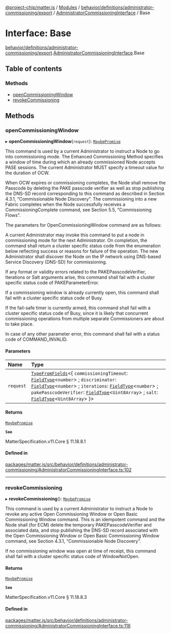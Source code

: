 [@project-chip/matter.js](../README.md) / [Modules](../modules.md) / [behavior/definitions/administrator-commissioning/export](../modules/behavior_definitions_administrator_commissioning_export.md) / [AdministratorCommissioningInterface](../modules/behavior_definitions_administrator_commissioning_export.AdministratorCommissioningInterface.md) / Base

# Interface: Base

[behavior/definitions/administrator-commissioning/export](../modules/behavior_definitions_administrator_commissioning_export.md).[AdministratorCommissioningInterface](../modules/behavior_definitions_administrator_commissioning_export.AdministratorCommissioningInterface.md).Base

## Table of contents

### Methods

- [openCommissioningWindow](behavior_definitions_administrator_commissioning_export.AdministratorCommissioningInterface.Base.md#opencommissioningwindow)
- [revokeCommissioning](behavior_definitions_administrator_commissioning_export.AdministratorCommissioningInterface.Base.md#revokecommissioning)

## Methods

### openCommissioningWindow

▸ **openCommissioningWindow**(`request`): [`MaybePromise`](../modules/util_export.md#maybepromise)

This command is used by a current Administrator to instruct a Node to go into commissioning mode. The
Enhanced Commissioning Method specifies a window of time during which an already commissioned Node accepts
PASE sessions. The current Administrator MUST specify a timeout value for the duration of OCW.

When OCW expires or commissioning completes, the Node shall remove the Passcode by deleting the PAKE
passcode verifier as well as stop publishing the DNS-SD record corresponding to this command as described in
Section 4.3.1, “Commissionable Node Discovery”. The commissioning into a new Fabric completes when the Node
successfully receives a CommissioningComplete command, see Section 5.5, “Commissioning Flows”.

The parameters for OpenCommissioningWindow command are as follows:

A current Administrator may invoke this command to put a node in commissioning mode for the next
Administrator. On completion, the command shall return a cluster specific status code from the enumeration
below reflecting success or reasons for failure of the operation. The new Administrator shall discover the
Node on the IP network using DNS-based Service Discovery (DNS-SD) for commissioning.

If any format or validity errors related to the PAKEPasscodeVerifier, Iterations or Salt arguments arise,
this command shall fail with a cluster specific status code of PAKEParameterError.

If a commissioning window is already currently open, this command shall fail with a cluster specific status
code of Busy.

If the fail-safe timer is currently armed, this command shall fail with a cluster specific status code of
Busy, since it is likely that concurrent commissioning operations from multiple separate Commissioners are
about to take place.

In case of any other parameter error, this command shall fail with a status code of COMMAND_INVALID.

#### Parameters

| Name | Type |
| :------ | :------ |
| `request` | [`TypeFromFields`](../modules/tlv_export.md#typefromfields)\<\{ `commissioningTimeout`: [`FieldType`](tlv_export.FieldType.md)\<`number`\> ; `discriminator`: [`FieldType`](tlv_export.FieldType.md)\<`number`\> ; `iterations`: [`FieldType`](tlv_export.FieldType.md)\<`number`\> ; `pakePasscodeVerifier`: [`FieldType`](tlv_export.FieldType.md)\<`Uint8Array`\> ; `salt`: [`FieldType`](tlv_export.FieldType.md)\<`Uint8Array`\>  }\> |

#### Returns

[`MaybePromise`](../modules/util_export.md#maybepromise)

**`See`**

MatterSpecification.v11.Core § 11.18.8.1

#### Defined in

[packages/matter.js/src/behavior/definitions/administrator-commissioning/AdministratorCommissioningInterface.ts:102](https://github.com/project-chip/matter.js/blob/5f71eedebdb9fa54338bde320c311bb359b7455d/packages/matter.js/src/behavior/definitions/administrator-commissioning/AdministratorCommissioningInterface.ts#L102)

___

### revokeCommissioning

▸ **revokeCommissioning**(): [`MaybePromise`](../modules/util_export.md#maybepromise)

This command is used by a current Administrator to instruct a Node to revoke any active Open Commissioning
Window or Open Basic Commissioning Window command. This is an idempotent command and the Node shall (for
ECM) delete the temporary PAKEPasscodeVerifier and associated data, and stop publishing the DNS-SD record
associated with the Open Commissioning Window or Open Basic Commissioning Window command, see Section 4.3.1,
“Commissionable Node Discovery”.

If no commissioning window was open at time of receipt, this command shall fail with a cluster specific
status code of WindowNotOpen.

#### Returns

[`MaybePromise`](../modules/util_export.md#maybepromise)

**`See`**

MatterSpecification.v11.Core § 11.18.8.3

#### Defined in

[packages/matter.js/src/behavior/definitions/administrator-commissioning/AdministratorCommissioningInterface.ts:116](https://github.com/project-chip/matter.js/blob/5f71eedebdb9fa54338bde320c311bb359b7455d/packages/matter.js/src/behavior/definitions/administrator-commissioning/AdministratorCommissioningInterface.ts#L116)
